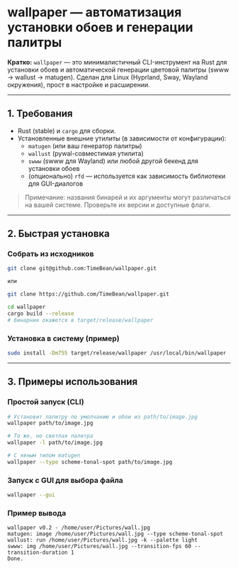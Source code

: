 
# wallpaper — автоматизация установки обоев и генерации палитры

**Кратко:** `wallpaper` — это минималистичный CLI-инструмент на Rust для установки обоев и автоматической генерации цветовой палитры (swww → wallust → matugen). Сделан для Linux (Hyprland, Sway, Wayland окружения), прост в настройке и расширении.

---

## 1. Требования

- Rust (stable) и `cargo` для сборки.
- Установленные внешние утилиты (в зависимости от конфигурации):
  - `matugen` (или ваш генератор палитры)
  - `wallust` (pywal-совместимая утилита)
  - `swww` (swww для Wayland) или любой другой бекенд для установки обоев
  - (опционально) `rfd` — используется как зависимость библиотеки для GUI-диалогов

> Примечание: названия бинарей и их аргументы могут различаться на вашей системе. Проверьте их версии и доступные флаги.

---

## 2. Быстрая установка

### Собрать из исходников

```bash
git clone git@github.com:TimeBean/wallpaper.git

или

git clone https://github.com/TimeBean/wallpaper.git

cd wallpaper
cargo build --release
# бинарник окажется в target/release/wallpaper
```

### Установка в систему (пример)

```bash
sudo install -Dm755 target/release/wallpaper /usr/local/bin/wallpaper
```

---

## 3. Примеры использования

### Простой запуск (CLI)

```bash
# Установит палитру по умолчанию и обои из path/to/image.jpg
wallpaper path/to/image.jpg

# То же, но светлая палитра
wallpaper -l path/to/image.jpg

# С явным типом matugen
wallpaper --type scheme-tonal-spot path/to/image.jpg
```

### Запуск с GUI для выбора файла

```bash
wallpaper --gui
```

### Пример вывода

```text
wallpaper v0.2 - /home/user/Pictures/wall.jpg
matugen: image /home/user/Pictures/wall.jpg --type scheme-tonal-spot
wallust: run /home/user/Pictures/wall.jpg -k --palette light
swww: img /home/user/Pictures/wall.jpg --transition-fps 60 --transition-duration 1
Done.
```

